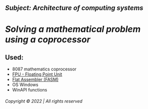## _Subject: __Architecture of computing systems___  
# _Solving a mathematical problem using a coprocessor_  

## Used: 
* 8087 mathematics coprocessor  
* [FPU - Floating Point Unit](https://linasm.sourceforge.net/docs/instructions/fpu.php)  
* [Flat Assembler (FASM)](https://flatassembler.net/)  
* OS Windows  
* WinAPI functions


 


###### Copyright © 2022 | All rights reserved

